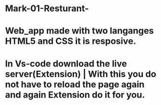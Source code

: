 # Mark-01-Resturant-
# Web_app made with two langanges HTML5 and CSS it is resposive.
# In Vs-code download the live server(Extension) | With this you do not have to reload the page again and again Extension do it for you.
